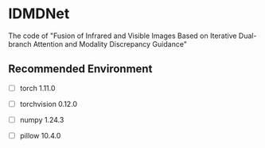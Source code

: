 
#  IDMDNet

The code of "Fusion of Infrared and Visible Images Based on Iterative Dual-branch Attention and Modality Discrepancy Guidance"

## Recommended Environment

 - [ ] torch  1.11.0
 - [ ] torchvision 0.12.0
 - [ ] numpy 1.24.3
 - [ ] pillow  10.4.0

